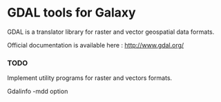 # GDAL tools for Galaxy
GDAL is a translator library for raster and vector geospatial data formats.

Official documentation is available here : http://www.gdal.org/

### TODO
Implement utility programs for raster and vectors formats.

Gdalinfo -mdd option
